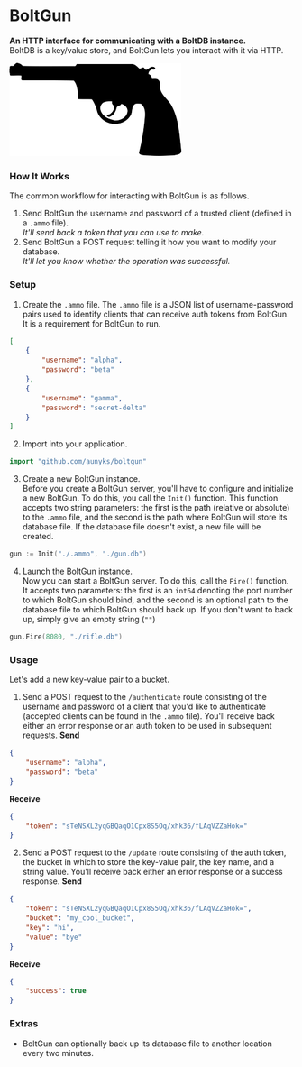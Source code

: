 # BoltGun
**An HTTP interface for communicating with a BoltDB instance.**  
BoltDB is a key/value store, and BoltGun lets you interact with it via HTTP.  
 
![BoltGun](https://raw.githubusercontent.com/aunyks/boltgun/master/pistol.png)

### How It Works
The common workflow for interacting with BoltGun is as follows.
1. Send BoltGun the username and password of a trusted client (defined in a `.ammo` file).  
    *It'll send back a token that you can use to make.*
2. Send BoltGun a POST request telling it how you want to modify your database.  
    *It'll let you know whether the operation was successful.*

### Setup
1. Create the `.ammo` file.
The `.ammo` file is a JSON list of username-password pairs used to identify clients that can receive auth tokens from BoltGun. It is a requirement for BoltGun to run.  
```json
[
    {
        "username": "alpha",
        "password": "beta"
    },
    {
        "username": "gamma",
        "password": "secret-delta"
    }
]
```
2. Import into your application.  
```go
import "github.com/aunyks/boltgun"
```
3. Create a new BoltGun instance.  
Before you create a BoltGun server, you'll have to configure and initialize a new BoltGun. To do this, you call the `Init()` function. This function accepts two string parameters: the first is the path (relative or absolute) to the `.ammo` file, and the second is the path where BoltGun will store its database file. If the database file doesn't exist, a new file will be created.
```go
gun := Init("./.ammo", "./gun.db")
```
4. Launch the BoltGun instance.  
Now you can start a BoltGun server. To do this, call the `Fire()` function. It accepts two parameters: the first is an `int64` denoting the port number to which BoltGun should bind, and the second is an optional path to the database file to which BoltGun should back up. If you don't want to back up, simply give an empty string (`""`)
```go
gun.Fire(8080, "./rifle.db")
```

### Usage
Let's add a new key-value pair to a bucket.  

1. Send a POST request to the `/authenticate` route consisting of the username and password of a client that you'd like to authenticate (accepted clients can be found in the `.ammo` file). You'll receive back either an error response or an auth token to be used in subsequent requests.
**Send**
```json
{
	"username": "alpha",
	"password": "beta"
}
```
**Receive**
```json
{
    "token": "sTeNSXL2yqGBQaqO1Cpx8S5Oq/xhk36/fLAqVZZaHok="
}
```
2. Send a POST request to the `/update` route consisting of the auth token, the bucket in which to store the key-value pair, the key name, and a string value. You'll receive back either an error response or a success response.
**Send**
```json
{
    "token": "sTeNSXL2yqGBQaqO1Cpx8S5Oq/xhk36/fLAqVZZaHok=",
    "bucket": "my_cool_bucket",
    "key": "hi",
    "value": "bye"
}
```
**Receive**
```json
{
    "success": true
}
```

### Extras
- BoltGun can optionally back up its database file to another location every two minutes.
